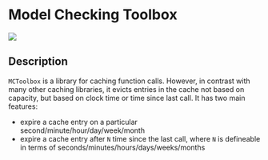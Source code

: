 # Model Checking Toolbox

[![](https://img.shields.io/badge/project-link-green)]()

## Description
`MCToolbox` is a library for caching function calls. However, in contrast with many other caching libraries, it evicts entries in the cache not based on capacity, but based on clock time or time since last call. It has two main features:

- expire a cache entry on a particular second/minute/hour/day/week/month
- expire a cache entry after `N` time since the last call, where `N` is defineable in terms of seconds/minutes/hours/days/weeks/months
